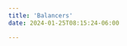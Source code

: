 ```yaml
---
title: 'Balancers'
date: 2024-01-25T08:15:24-06:00

---
```


<!-- {{< embed-pdf url="/myblog/pdfs/Balancers.pdf" >}} -->
